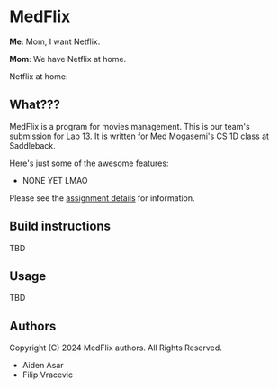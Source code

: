# MedFlix

**Me**: Mom, I want Netflix.

**Mom**: We have Netflix at home.

Netflix at home:

## What???

MedFlix is a program for movies management. This is our team's submission
for Lab 13. It is written for Med Mogasemi's CS 1D class at Saddleback.

Here's just some of the awesome features:

* NONE YET LMAO

Please see the [assignment details](./ASSIGNMENT.md) for information.

## Build instructions

TBD

## Usage

TBD

## Authors

Copyright (C) 2024 MedFlix authors. All Rights Reserved.

* Aiden Asar
* Filip Vracevic
